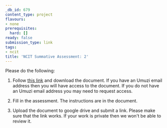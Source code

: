 ```yaml
---
_db_id: 679
content_type: project
flavours:
- none
prerequisites:
  hard: []
ready: false
submission_type: link
tags:
- ncit
title: 'NCIT Summative Assessment: 2'
---
```


Please do the following:

1. Follow [this link](https://drive.google.com/file/d/1dcFkG4YNhoiujMOTbXT1jcXOc9vN_kYi/view?usp=sharing) and download the document. If you have an Umuzi email address then you will have access to the document. If you do not have an Umuzi email address you may need to request access.

2. Fill in the assessment. The instructions are in the document. 
   
3. Upload the document to google drive and submit a link. Please make sure that the link works. If your work is private then we won't be able to review it.